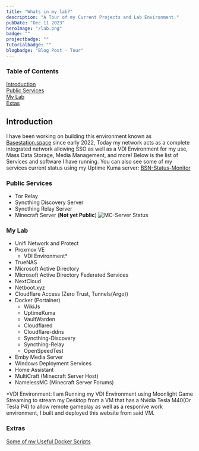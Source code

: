 ```yaml
---
title: "Whats in my lab?"
description: "A Tour of my Current Projects and Lab Environment."
pubDate: "Dec 11 2023"
heroImage: "/lab.png"
badge: ""
projectbadge: ""
Tutorialbadge: ""
blogbadge: "Blog Post - Tour"
---
```


### Table of Contents

[Introduction](#introduction)  
[Public Services](#public-services)  
[My Lab](#my-lab)  
[Extas](#extras)  

## Introduction

I have been working on building this environment known as [Basestation.space](https://www.basestation.space) since early 2022, Today my network acts as a complete integrated network allowing SSO as well as a VDI Environment for my use, Mass Data Storage, Media Management, and more!  Below is the list of Services and software I have running. You can also see some of my services current status using my Uptime Kuma server: [BSN-Status-Monitor](https://status-monitor.basestation.space/status/bsn-services)

### Public Services

- Tor Relay
- Syncthing Discovery Server
- Syncthing Relay Server
- Minecraft Server (**Not yet Public**)
![MC-Server Status](https://forums.basestation.space/banner/Basestation+Gaming.png)

### My Lab

- Unifi Network and Protect
- Proxmox VE
  - VDI Environment*
- TrueNAS
- Microsoft Active Directory
- Microsoft Active Directory Federated Services
- NextCloud
- Netboot.xyz
- Cloudflare Access (Zero Trust, Tunnels(Argo))
- Docker (Portainer)
  - WikiJs
  - UptimeKuma
  - VaultWarden
  - Cloudflared
  - Cloudflare-ddns
  - Syncthing-Discovery
  - Syncthing-Relay
  - OpenSpeedTest
- Emby Media Server
- Windows Deployment Services
- Home Assistant
- MultiCraft (Minecraft Server Host)
- NamelessMC (Minecraft Server Forums)

*VDI Environment:
I am Running my VDI Environment using Moonlight Game Streaming to stream my Desktop from a VM that has a Nvidia Tesla M40(Or Tesla P4) to allow remote gameplay as well as a responive work environment, I built and deployed this website from said VM.

### Extras

[Some of my Useful Docker Scripts](https://github.com/Adammatthiesen/docker-compose-scripts)
